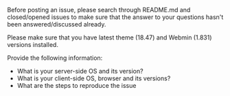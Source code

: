 Before posting an issue, please search through README.md and closed/opened issues to make sure that the answer to your questions hasn't been answered/discussed already.

Please make sure that you have latest theme (18.47) and Webmin (1.831) versions installed.

Provide the following information:
* What is your server-side OS and its version?
* What is your client-side OS, browser and its versions?
* What are the steps to reproduce the issue
